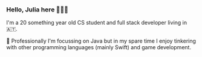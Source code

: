 ### Hello, Julia here 👩🏼‍💻

I'm a 20 something year old CS student and full stack developer living in 🇦🇹. 

🔭 Professionally I'm focussing on Java but in my spare time I enjoy tinkering with other programming languages (mainly Swift) and game development.
